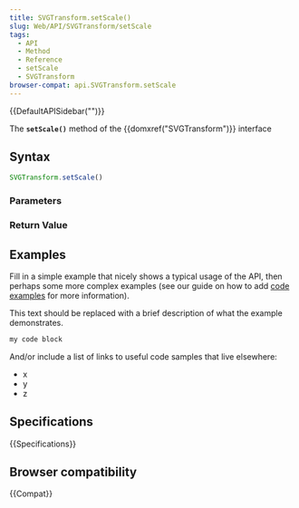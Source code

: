 ```yaml
---
title: SVGTransform.setScale()
slug: Web/API/SVGTransform/setScale
tags:
  - API
  - Method
  - Reference
  - setScale
  - SVGTransform
browser-compat: api.SVGTransform.setScale
---
```

{{DefaultAPISidebar("")}}

The **`setScale()`** method of the {{domxref("SVGTransform")}} interface 

## Syntax

```js
SVGTransform.setScale()
```

### Parameters



### Return Value



## Examples

Fill in a simple example that nicely shows a typical usage of the API, then perhaps some more complex examples (see our guide on how to add [code examples](/en-US/docs/MDN/Contribute/Structures/Code_examples) for more information).

This text should be replaced with a brief description of what the example demonstrates.

```js
my code block
```

And/or include a list of links to useful code samples that live elsewhere:

*   x
*   y
*   z

## Specifications

{{Specifications}}

## Browser compatibility

{{Compat}}

